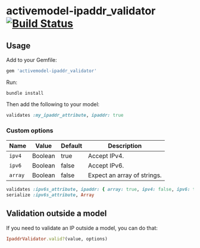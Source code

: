 # activemodel-ipaddr_validator [![Build Status](https://travis-ci.org/increments/activemodel-ipaddr_validator.svg?branch=master)](https://travis-ci.org/increments/activemodel-ipaddr_validator)

## Usage

Add to your Gemfile:

```rb
gem 'activemodel-ipaddr_validator'
```

Run:

```
bundle install
```

Then add the following to your model:

```rb
validates :my_ipaddr_attribute, ipaddr: true
```

### Custom options

Name    | Value   | Default | Description
--------|---------|---------|-------------------------------------
`ipv4`  | Boolean | true    | Accept IPv4.
`ipv6`  | Boolean | false   | Accept IPv6.
`array` | Boolean | false   | Expect an array of strings.

```rb
validates :ipv6s_attribute, ipaddr: { array: true, ipv4: false, ipv6: true }
serialize :ipv6s_attribute, Array
```

## Validation outside a model

If you need to validate an IP outside a model, you can do that:

```rb
IpaddrValidator.valid?(value, options)
```
